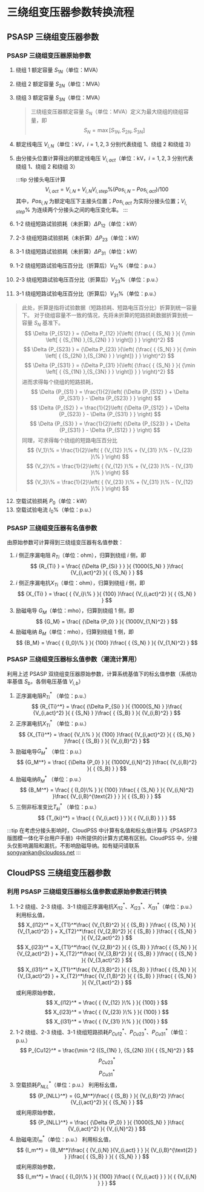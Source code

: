 
# 三绕组变压器参数转换流程

## PSASP 三绕组变压器参数

### PSASP 三绕组变压器原始参数

1. 绕组 1 额定容量 $S_{1N}$（单位：MVA）
2. 绕组 2 额定容量 $S_{2N}$（单位：MVA）
3. 绕组 3 额定容量 $S_{3N}$（单位：MVA）
   > 三绕组变压器额定容量 $S_N$（单位：MVA）定义为最大绕组的绕组容量，即
   > $${S_N} = \max \left[ { {S_{1N} },{S_{2N} },{S_{3N} } } \right]$$
4. 额定线电压 $V_{i,N}$（单位：kV，$i=1,2,3$ 分别代表绕组 1、绕组 2 和绕组 3）
5. 由分接头位置计算得出的额定线电压 $V_{i,act}$（单位：kV，$i=1,2,3$ 分别代表绕组 1、绕组 2 和绕组 3）

   :::tip 分接头电压计算
   $$
   { V_{i,act} } = {V_{i,N} } + {V_{i,N} }{V_{i,step}\%}\left( { {Pos_{i,N} } - {Pos_{i,act} } } \right) / 100
   $$
   其中，$Pos_{i,N}$ 为额定电压下主接头位置；$Pos_{i,act}$ 为实际分接头位置；$V_{i,step}\%$ 为连续两个分接头之间的电压变化率。
   :::

6. 1-2 绕组短路试验损耗（未折算）$\Delta P_{12}$（单位：kW）
7. 2-3 绕组短路试验损耗（未折算）$\Delta P_{23}$（单位：kW）
8. 3-1 绕组短路试验损耗（未折算）$\Delta P_{31}$（单位：kW）
9. 1-2 绕组短路试验电压百分比（折算后）$V_{12}\%$（单位：p.u.）
10. 2-3 绕组短路试验电压百分比（折算后）$V_{23}\%$（单位：p.u.）
11. 3-1 绕组短路试验电压百分比（折算后）$V_{31}\%$（单位：p.u.）

   > 此处，折算是指将试验数据（短路损耗、短路电压百分比）折算到统一容量下。
   > 对于绕组容量不一致的情况，先将未折算的短路损耗数据折算到统一容量 $S_N$ 基准下。 
   > $$
   > \Delta {P_{S12} } = {\Delta P_{12} }{\left( {\frac{ { {S_N} } }{ {\min \left[ { {S_{1N} },{S_{2N} } } \right]} } } \right)^2}
   > $$
   > $$
   > \Delta {P_{S23} } = {\Delta P_{23} }{\left( {\frac{ { {S_N} } }{ {\min \left[ { {S_{2N} },{S_{3N} } } \right]} } } \right)^2}
   > $$
   > $$
   > \Delta {P_{S31} } = {\Delta P_{31} }{\left( {\frac{ { {S_N} } }{ {\min \left[ { {S_{1N} },{S_{3N} } } \right]} } } \right)^2}
   > $$
   > 进而求得每个绕组的短路损耗，
   > $$
   > \Delta {P_{S1} } = \frac{1}{2}\left( {\Delta {P_{S12} } + \Delta {P_{S31} } - \Delta {P_{S23} } } \right)
   > $$
   > $$
   > \Delta {P_{S2} } = \frac{1}{2}\left( {\Delta {P_{S12} } + \Delta {P_{S23} } - \Delta {P_{S31} } } \right)
   > $$
   > $$
   > \Delta {P_{S3} } = \frac{1}{2}\left( {\Delta {P_{S23} } + \Delta {P_{S31} } - \Delta {P_{S12} } } \right)
   > $$
   > 同理，可求得每个绕组的短路电压百分比
   > $$
   > {V_1}\%  = \frac{1}{2}\left( { {V_{12} }\%  + {V_{31} }\%  - {V_{23} }\% } \right)
   > $$
   > $$
   > {V_2}\%  = \frac{1}{2}\left( { {V_{12} }\%  + {V_{23} }\%  - {V_{31} }\% } \right)
   > $$
   > $$
   > {V_3}\%  = \frac{1}{2}\left( { {V_{23} }\%  + {V_{31} }\%  - {V_{12} }\% } \right)
   > $$

12. 空载试验损耗 $P_0$（单位：kW）
13. 空载试验电流 $I_0\%$（单位：p.u.）

### PSASP 三绕组变压器有名值参数

由原始参数可计算得到三绕组变压器有名值参数：

1. $i$ 侧正序漏电阻 $R_{Ti}$（单位：ohm），归算到绕组 $i$ 侧，即
   $$
   {R_{Ti} } = \frac{ {\Delta {P_{Si} } } }{ {1000{S_N} } }\frac{ {V_{i,act}^2} }{ { {S_N} } }
   $$
2. $i$ 侧正序漏电抗$X_{Ti}$（单位：ohm），归算到绕组 $i$ 侧，即
   $$
   {X_{Ti} } = \frac{ { {V_i}\% } }{ {100} }\frac{ {V_{i,act}^2} }{ { {S_N} } }
   $$
1. 励磁电导 $G_M$（单位：mho），归算到绕组 1 侧，即
   $$
   {G_M} = \frac{ {\Delta {P_0} } }{ {1000V_{1,N}^2} }
   $$
1. 励磁电纳 $B_M$（单位：mho），归算到绕组 1 侧，即
   $$
   {B_M} = \frac{ { {I_0}\% } }{ {100} }\frac{ { {S_N} } }{ {V_{1,N}^2} }
   $$


### PSASP 三绕组变压器标幺值参数（潮流计算用）

利用上述 PSASP 双绕组变压器原始参数，计算系统基值下的标幺值参数（系统功率基值 $S_b$，各侧电压基值 $V_{i,b}$）

1. 正序漏电阻$R_{Ti}^*$ （单位：p.u.）
   $$
   {R_{Ti}^*} = \frac{ {\Delta P_{Si} } }{ {1000{S_N} } }\frac{ {V_{i,act}^2} }{ { {S_N} } }\frac{ { {S_B} } }{ {V_{i,B}^2} }
   $$
1. 正序漏电抗$X_{Ti}^*$ （单位：p.u.）
   $$
   {X_{Ti}^*} = \frac{ {V_i\% } }{ {100} }\frac{ {V_{i,act}^2} }{ { {S_N} } }\frac{ { {S_B} } }{ {V_{i,B}^2} }
   $$
1. 励磁电导$G_M^*$ （单位：p.u.）
   $$
   {G_M^*} = \frac{ {\Delta {P_0} } }{ {1000V_{i,N}^2} }\frac{ {V_{i,B}^2} }{ { {S_B} } }
   $$
1. 励磁电纳$B_M^*$ （单位：p.u.）
   $$
   {B_M^*} = \frac{ { {I_0}\% } }{ {100} }\frac{ { {S_N} } }{ {V_{i,N}^2} }\frac{ {V_{i,B}^{\text{2} } } }{ { {S_B} } }
   $$
1. 三侧非标准变比$T_{ki}^*$ （单位：p.u.）
   $$
   {T_{ki}^*} = \frac{ { {V_{i,act} } } }{ { {V_{i,B} } } }
   $$

:::tip
在考虑分接头影响时，CloudPSS 中计算有名值和标幺值计算与《PSASP7.3 版图模一体化平台用户手册》中所提供的计算方式略有区别。CloudPSS 中，分接头仅影响漏阻和漏抗，不影响励磁导纳。如有疑问请联系 [songyankan@cloudpss.net](mailto:songyankan@cloudpss.net)
:::


## CloudPSS 三绕组变压器参数

### 利用 PSASP 三绕组变压器标幺值参数或原始参数进行转换


1. 1-2 绕组、2-3 绕组、3-1 绕组正序漏电抗$X_{l12}^*$、$X_{l23}^*$、$X_{l31}^*$（单位：p.u.）
   利用标幺值，
   $$
   X_{l12}^* = X_{T1}^*\frac{ {V_{1,B}^2} }{ { {S_B} } }\frac{ { {S_N} } }{ {V_{1,act}^2} } + X_{T2}^*\frac{ {V_{2,B}^2} }{ { {S_B} } }\frac{ { {S_N} } }{ {V_{2,act}^2} }
   $$
   $$
   X_{l23}^* = X_{T1}^*\frac{ {V_{2,B}^2} }{ { {S_B} } }\frac{ { {S_N} } }{ {V_{2,act}^2} } + X_{T2}^*\frac{ {V_{3,B}^2} }{ { {S_B} } }\frac{ { {S_N} } }{ {V_{3,act}^2} }
   $$
   $$
   X_{l31}^* = X_{T1}^*\frac{ {V_{3,B}^2} }{ { {S_B} } }\frac{ { {S_N} } }{ {V_{3,act}^2} } + X_{T2}^*\frac{ {V_{1,B}^2} }{ { {S_B} } }\frac{ { {S_N} } }{ {V_{1,act}^2} }
   $$
   或利用原始参数，
   $$
   X_{l12}^* = \frac{ { {V_{12} }\% } }{ {100} }
   $$
   $$
   X_{l23}^* = \frac{ { {V_{23} }\% } }{ {100} }
   $$
   $$
   X_{l31}^* = \frac{ { {V_{31} }\% } }{ {100} }
   $$
2. 1-2 绕组、2-3 绕组、3-1 绕组短路损耗$P_{Cu12}^*$、$P_{Cu23}^*$、$P_{Cu31}^*$（单位：p.u.）
   $$
   P_{Cu12}^* = \frac{\min ^2 ({S_{1N} }, {S_{2N} })}{ { {S_N}^2} }
   $$
   $$
   P_{Cu23}^*
   $$
   $$
   P_{Cu31}^*
   $$
3. 空载损耗$P_{NLL}^*$（单位：p.u.）
   利用标幺值，
   $$
   {P_{NLL}^*} = {G_M^*}\frac{ { {S_B} } }{ {V_{i,B}^2} }\frac{ {V_{i,act}^2} }{ { {S_N} } }
   $$
   或利用原始参数，
   $$
   {P_{NLL}^*} = \frac{ {\Delta {P_0} } }{ {1000{S_N} } }\frac{ {V_{i,act}^2} }{ {V_{i,N}^2} }
   $$
4. 励磁电流$I_m^*$（单位：p.u.）
   利用标幺值，
   $$
   {I_m^*} = {B_M^*}\frac{ { {V_{i,N} }{V_{i,act} } } }{ {V_{i,B}^{\text{2} } } }\frac{ { {S_B} } }{ { {S_N} } }
   $$
   或利用原始参数，
   $$
   {I_m^*} = \frac{ { {I_0}\% } }{ {100} }\frac{ { {V_{i,act} } } }{ { {V_{i,N} } } }
   $$
